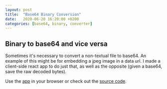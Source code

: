 ```yaml
---
layout: post
title:  "Base64 Binary Conversion"
date:   2020-06-20 16:20:00 +0200
categories: [base64, binary, converter]
---
```


## Binary to base64 and vice versa

Sometimes it's necessary to convert a non-textual file to base64. An example of this might be for embedding a jpeg image in a data url. I made a client-side react app to do just that, as well as the opposite (given a base64, save the raw decoded bytes).

Use the [app](https://wrburnham.github.io/etc/base64-bin-util) in your browser or check out the [source code](https://github.com/wrburnham/base64-bin-util).

